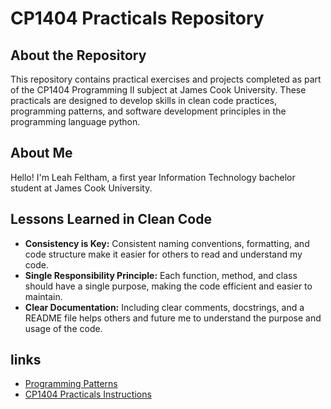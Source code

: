 # CP1404 Practicals Repository

## About the Repository
This repository contains practical exercises and projects completed as part
of the CP1404 Programming II subject at James Cook University. These practicals 
are designed to develop skills in clean code practices, programming patterns, 
and software development principles in the programming language python.

## About Me
Hello! I'm Leah Feltham, a first year Information Technology bachelor student
at James Cook University.

## Lessons Learned in Clean Code
- **Consistency is Key:** Consistent naming conventions, formatting, and code 
structure make it easier for others to read and understand my code.
- **Single Responsibility Principle:** Each function, method, and class should 
have a single purpose, making the code efficient and easier to maintain.
- **Clear Documentation:** Including clear comments, docstrings, and a README
file helps others and future me to understand the purpose and 
usage of the code.

## links
- [Programming Patterns](https://github.com/CP1404/Programming-Patterns)
- [CP1404 Practicals Instructions](https://github.com/CP1404/Practicals)



